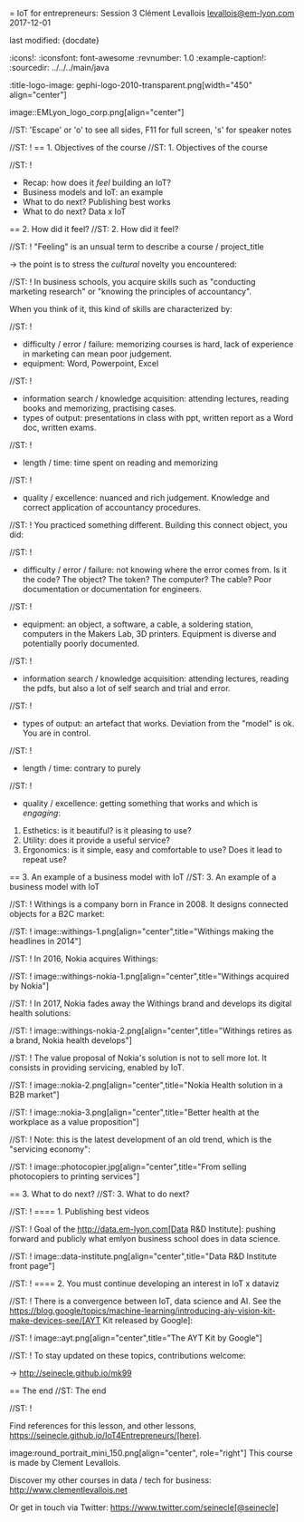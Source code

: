 = IoT for entrepreneurs: Session 3
Clément Levallois <levallois@em-lyon.com>
2017-12-01

last modified: {docdate}

:icons!:
:iconsfont:   font-awesome
:revnumber: 1.0
:example-caption!:
:sourcedir: ../../../main/java

:title-logo-image: gephi-logo-2010-transparent.png[width="450" align="center"]

image::EMLyon_logo_corp.png[align="center"]

//ST: 'Escape' or 'o' to see all sides, F11 for full screen, 's' for speaker notes


//ST: !
== 1. Objectives of the course
//ST: 1. Objectives of the course

//ST: !
- Recap: how does it *feel* building an IoT?
- Business models and IoT: an example
- What to do next? Publishing best works
- What to do next? Data x IoT

== 2. How did it feel?
//ST: 2. How did it feel?

//ST: !
"Feeling" is an unsual term to describe a course / project_title

-> the point is to stress the *cultural* novelty you encountered:

//ST: !
In business schools, you acquire skills such as "conducting marketing research" or "knowing the principles of accountancy".

When you think of it, this kind of skills are characterized by:

//ST: !
- difficulty / error / failure: memorizing courses is hard, lack of experience in marketing can mean poor judgement.
- equipment: Word, Powerpoint, Excel

//ST: !
- information search / knowledge acquisition: attending lectures, reading books and memorizing, practising cases.
- types of output: presentations in class with ppt, written report as a Word doc, written exams.

//ST: !
- length / time: time spent on reading and memorizing

//ST: !
- quality / excellence: nuanced and rich judgement. Knowledge and correct application of accountancy procedures.

//ST: !
You practiced something different. Building this connect object, you did:

//ST: !
- difficulty / error / failure: not knowing where the error comes from. Is it the code? The object? The token? The computer? The cable? Poor documentation or documentation for engineers.

//ST: !
- equipment: an object, a software, a cable, a soldering station, computers in the Makers Lab, 3D printers. Equipment is diverse and potentially poorly documented.

//ST: !
- information search / knowledge acquisition: attending lectures, reading the pdfs, but also a lot of self search and trial and error.

//ST: !
- types of output: an artefact that works. Deviation from the "model" is ok. You are in control.

//ST: !
- length / time: contrary to purely

//ST: !
- quality / excellence: getting something that works and which is *engaging*:

1. Esthetics: is it beautiful? is it pleasing to use?
2. Utility: does it provide a useful service?
3. Ergonomics: is it simple, easy and comfortable to use? Does it lead to repeat use?


== 3. An example of a business model with IoT
//ST: 3. An example of a business model with IoT

//ST: !
Withings is a company born in France in 2008. It designs connected objects for a B2C market:


//ST: !
image::withings-1.png[align="center",title="Withings making the headlines in 2014"]


//ST: !
In 2016, Nokia acquires Withings:

//ST: !
image::withings-nokia-1.png[align="center",title="Withings acquired by Nokia"]

//ST: !
In 2017, Nokia fades away the Withings brand and develops its digital health solutions:

//ST: !
image::withings-nokia-2.png[align="center",title="Withings retires as a brand, Nokia health develops"]

//ST: !
The value proposal of Nokia's solution is not to sell more Iot. It consists in providing servicing, enabled by IoT.

//ST: !
image::nokia-2.png[align="center",title="Nokia Health solution in a B2B market"]

//ST: !
image::nokia-3.png[align="center",title="Better health at the workplace as a value proposition"]

//ST: !
Note: this is the latest development of an old trend, which is the "servicing economy":

//ST: !
image::photocopier.jpg[align="center",title="From selling photocopiers to printing services"]

== 3. What to do next?
//ST: 3. What to do next?

//ST: !
==== 1. Publishing best videos

//ST: !
Goal of the http://data.em-lyon.com[Data R&D Institute]: pushing forward and publicly what emlyon business school does in data science.

//ST: !
image::data-institute.png[align="center",title="Data R&D Institute front page"]

//ST: !
==== 2. You must continue developing an interest in IoT x dataviz

//ST: !
There is a convergence between IoT, data science and AI. See the https://blog.google/topics/machine-learning/introducing-aiy-vision-kit-make-devices-see/[AYT Kit released by Google]:

//ST: !
image::ayt.png[align="center",title="The AYT Kit by Google"]

//ST: !
To stay updated on these topics, contributions welcome:

-> http://seinecle.github.io/mk99

== The end
//ST: The end

//ST: !

Find references for this lesson, and other lessons, https://seinecle.github.io/IoT4Entrepreneurs/[here].

image:round_portrait_mini_150.png[align="center", role="right"]
This course is made by Clement Levallois.

Discover my other courses in data / tech for business: http://www.clementlevallois.net

Or get in touch via Twitter: https://www.twitter.com/seinecle[@seinecle]

